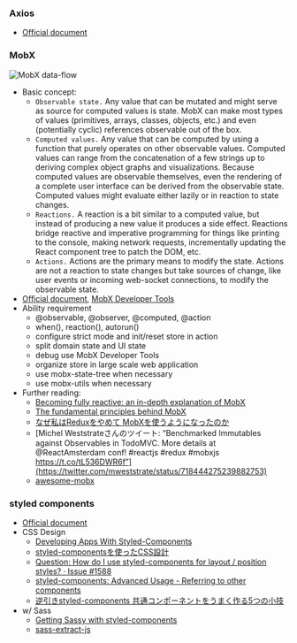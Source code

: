 ### Axios
- [Official document](https://github.com/axios/axios)

### MobX
![MobX data-flow](https://mobx.js.org/docs/flow.png)
- Basic concept:
  - `Observable state.` Any value that can be mutated and might serve as source for computed values is state. MobX can make most types of values (primitives, arrays, classes, objects, etc.) and even (potentially cyclic) references observable out of the box.
  - `Computed values.` Any value that can be computed by using a function that purely operates on other observable values. Computed values can range from the concatenation of a few strings up to deriving complex object graphs and visualizations. Because computed values are observable themselves, even the rendering of a complete user interface can be derived from the observable state. Computed values might evaluate either lazily or in reaction to state changes.
  - `Reactions.` A reaction is a bit similar to a computed value, but instead of producing a new value it produces a side effect. Reactions bridge reactive and imperative programming for things like printing to the console, making network requests, incrementally updating the React component tree to patch the DOM, etc.
  - `Actions.` Actions are the primary means to modify the state. Actions are not a reaction to state changes but take sources of change, like user events or incoming web-socket connections, to modify the observable state.
- [Official document](https://mobx.js.org/),  [MobX Developer Tools](https://chrome.google.com/webstore/detail/mobx-developer-tools/pfgnfdagidkfgccljigdamigbcnndkod)
- Ability requirement
  - @observable, @observer, @computed, @action
  - when(), reaction(), autorun()
  - configure strict mode and init/reset store in action
  - split domain state and UI state
  - debug use MobX Developer Tools
  - organize store in large scale web application
  - use mobx-state-tree when necessary
  - use mobx-utils when necessary
- Further reading:
  - [Becoming fully reactive: an in-depth explanation of MobX](https://hackernoon.com/becoming-fully-reactive-an-in-depth-explanation-of-mobservable-55995262a254)
  - [The fundamental principles behind MobX](https://hackernoon.com/the-fundamental-principles-behind-mobx-7a725f71f3e8)
  - [なぜ私はReduxをやめて MobXを使うようになったのか](https://www.slideshare.net/DickChoi/redux-mobx-93853358)
  - [Michel Weststrateさんのツイート: “Benchmarked Immutables against Observables in TodoMVC. More details at @ReactAmsterdam conf! #reactjs #redux #mobxjs https://t.co/tL536DWR6f”](https://twitter.com/mweststrate/status/718444275239882753)
  - [awesome-mobx](https://github.com/mobxjs/awesome-mobx)

### styled components
- [Official document](https://www.styled-components.com/docs)
- CSS Design
  - [Developing Apps With Styled-Components](https://blog.getty.io/developing-apps-with-styled-components-e9f56cd0f4c5)
  - [styled-componentsを使ったCSS設計](https://qiita.com/taneba/items/4547830b461d11a69a20)
  - [Question: How do I use styled-components for layout / position styles? · Issue #1588](https://github.com/styled-components/styled-components/issues/1588)
  - [styled-components: Advanced Usage - Referring to other components](https://www.styled-components.com/docs/advanced#referring-to-other-components)
  - [逆引きstyled-components 共通コンポーネントをうまく作る5つの小技](https://mottox2.com/posts/133)
- w/ Sass
  - [Getting Sassy with styled-components](https://medium.com/styled-components/getting-sassy-with-sass-styled-theme-9a375cfb78e8)
  - [sass-extract-js](https://github.com/adamgruber/sass-extract-js)